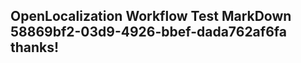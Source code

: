 <properties
ms.topic="hero-topic"
ms.test1="hero-topic"
ms.test2="test"/>

## OpenLocalization Workflow Test MarkDown 58869bf2-03d9-4926-bbef-dada762af6fa thanks!
<!--HONumber=Mar16_HO3-->
